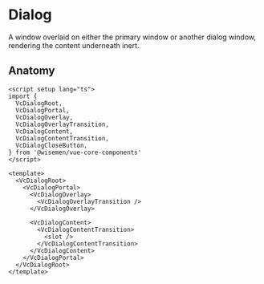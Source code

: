 # Dialog

A window overlaid on either the primary window or another dialog window, rendering the content underneath inert.

<ComponentPreview name="dialog/examples/main" />

## Anatomy

```vue
<script setup lang="ts">
import {
  VcDialogRoot,
  VcDialogPortal,
  VcDialogOverlay,
  VcDialogOverlayTransition,
  VcDialogContent,
  VcDialogContentTransition,
  VcDialogCloseButton,
} from '@wisemen/vue-core-components'
</script>

<template>
  <VcDialogRoot>
    <VcDialogPortal>
      <VcDialogOverlay>
        <VcDialogOverlayTransition />
      </VcDialogOverlay>

      <VcDialogContent>
        <VcDialogContentTransition>
          <slot />
        </VcDialogContentTransition>
      </VcDialogContent>
    </VcDialogPortal>
  </VcDialogRoot>
</template>
```